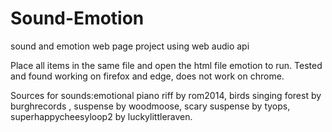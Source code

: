 # Sound-Emotion
sound and emotion web page project using web audio api


Place all items in the same file and open the html file emotion to run. 
Tested and found working on firefox and edge, does not work on chrome.

Sources for sounds:emotional piano riff by rom2014, birds singing forest by burghrecords , suspense by woodmoose, scary suspense by tyops, superhappycheesyloop2 by luckylittleraven.
